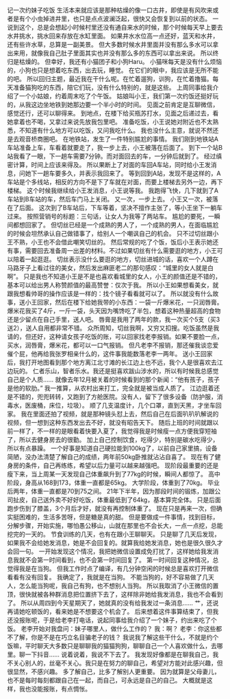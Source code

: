 记一次约妹子吃饭
生活本来就应该是那种枯燥的像一口古井，即使是有风吹来或者是有个小虫掉进井里，也只是点点波澜泛起，很快又会恢复到以前的状态。
一说到这个，总是会想起小时候村里还没有通自来水的时候，那个时候每天早上要去水井挑水，挑水回来存放在水缸里面。
如果井水水位高一点还好，蓝天和水井，还有些许水草，总算是一副美景。
但大多数时候水井里面并没有那么多水可以拿出来用，就像我自己肚子里面其实也并没有那么多的东西可以拿出来说。
所以终归是枯燥的。
但幸好，我还有小猫团子和小狗Haru。
小猫咪每天是没有什么烦恼的，小狗也只是想着吃东西，出去玩，睡觉。
在它们的眼中，我应该是无所不能的吧。
所以回归主题，最近我在干什么呢。在忙着遛狗，训狗，在忙着撸猫。每天准备猫狗吃的东西，陪它们玩，没有什么特别的，就是这些。
上周同事给我介绍了一个小姑娘，约着周末吃了个午饭。
姑娘叫小王，我们第一次约饭还挺好玩的，从我这边坐地铁到她那边要一个半小时的时间。
见面之前肯定是互聊微信，感觉还行，还可以聊得来。
到地点，在楼下给买瓶苏打水，见面之后递过去，看她拿着也不喝，又拿过来说先放我包里吧。
准备吃饭，小王说她对附近也不太熟悉，不知道有什么地方可以吃饭，又问我吃什么。
我也没什么主意，就说不然还是去观音桥商圈吧。
在地铁站，发生了一件特别尴尬的事情。
我们刚到地铁站A车站准备上车，车看着就要走了，我一步上去，小王被落在后面了。
到下一个站B站我看了一眼，下一趟车需要7分钟。而对面回去的车，一分钟后就到了。
经过缜密计算，时间上应该来得及。
所以果断上了对面的车回A车站，同时给小王发消息，问她下一趟车要多久，并表示我回来了。
等到回到A站，发现不是这样的，A车站是个多线站，相反的方向不是下了车就在对面，而要上楼梯去另外一边，再下楼梯。
这个时候我继续给小王发消息，小王说等我。
我跑得飞快，几下就到了A车站到B车站的车，然后车门马上关闭。
又一次，一步上去。
小王又一次，被落在了后面。
这次到了B车站后，下车等着，坚决不擅作主张了，等小王坐下一躺车过来。
按照营销号的标题：三句话，让女人为我等了两站车。
尴尬的要死，一瞬间都想回家了。
但切丝已经是一个成熟的男人了，一个成熟的男人，在面临尴尬的时候会坦然承认自己做错事了，给别人一个嘲讽自己的机会。
只不过切丝跟小王不熟，小王也不会借此嘲笑切丝的。
然后常规的吃了个饭，饭后小王表示她还有事，需要回去准备周一出差的材料。不过如果切丝有什么需要逛的地方，小王可以陪着一起逛逛。
切丝表示没什么要逛的地方，切丝进城的话，喜欢一个人蹲在马路牙子上看过往的美女，然后发出麻匪老二的那句感叹：“城里的女人就是白啊”。
只是我也不知道小王是不是也喜欢看城里的女人，小王的颜值还是不错的，基本可以给出男人称赞颜值的最高赞誉：仅次于我。
所以小王如果想看美女，就跟我想看帅哥的操作应该是一样的：找个镜子看看就可以了。
所以就没有什么故事，送小王回家，然后在楼下给她我带的小东西：一袋一斤爆米花，一只润唇膏。
爆米花我买了4斤，一斤一袋，头天因为嘴馋吃了半包，想着这种热量超高的食物还是少留点在自己手里，送人吧。
唇膏是我用了两年的款，我一次买个5支（买3送2），送人自用都非常不错。
众所周知，切丝我啊，又穷又扣搜。吃饭虽然是我请的，但还好，这种请女孩子吃饭的账，可以回家找老李报销。如果不要脸一点，买水，润唇膏，爆米花，都可以一口气报销。
但凡老李不报销，那还催我谈恋爱催个屁，他再给我张罗相亲什么的，这件事我能数落老李一两年。
送小王回家后，我打开地图看到那个地方离江北寸滩的长江边上也不远，我个人是很喜欢去江边玩的。
仁者乐山，智者乐水。我还是挺喜欢跋山涉水的，所以有时候我总感觉自己是个人质……
就像去年12月被关着的时候看到的那个新闻：“他有孩子，孩子是他的软肋。”
我一推算，从农村出来打工，完全就是被当成人质了。
江边逛着还是不错的，兜兜转转，又跑到了方舱医院。没有人，留下了很多设备（防护服，消毒水，医废桶，床位，垃圾）。
顺了几支温度计，几个口罩，直到天黑，才坐车回家。
我在里面还拍了视频，就是那种镜头怼上去，然后自己在后面叭叭叭解说的视频，但一想到这种东西发出去不好，就没有昭告天下。
随后上班的时间就跟以前一样了，不一样的是眼看着快要入夏了，我觉得我是时候瘦一点方便我穿短袖了，所以去健身房去的很勤。
加上自己控制饮食，吃得少，特别是碳水吃得少，所以有点暴躁。
一个好事是知道自己硬拉能到100kg了，以前自己家里搞，设备简陋，没办法清楚了解自己的成绩，两年前50kg卧推就沾沾自喜了。
现在有了健身房的条件，自己再练练，希望以后力量可以越来越强吧。
现阶段最重要的还是瘦下来，当上周某一天发现自己体重飙升到了77kg的时候，瞬间人都惊了。
高中阶段，身高从168到173，体重一直都是65kg。
大学阶段，体重到了70kg。
毕业后两年，体重一直都是70到75之间。
21年下半年，因为那段时间的锻炼，加跟公司扯皮，自己送外卖不好好吃饭，体重最低到了64kg，基本算完全体。
只是后面跑步伤到了膝盖，3个月后才好，就没有再控制体重了。
现在只是再来一次，但确实挺困难的，生活多苦呀，但是糖是真的甜。
但是要做成一件事情，找到目标，分解步骤，开始实施，哪怕愚公移山，山就在那里也不会长大，一点一点挖，总能挖完的一天的。
节食训练的几天，也有在跟小王聊聊天。
只是聊了几天后发现，如果我不会给她发消息，她是不会回复的。就算我给她发消息，她也是很久很久才会回一句。
一开始发现这个情况，我把她微信设置成免打扰了，这样她给我发消息我就不会第一时间看到，也不会第一时间回复了。
第一时间回复这种情况，总觉得我是在当狗。
但我工作时点了编译，有几分钟空闲的时候总是喜欢打开微信看看有没有回复。
我确定了，我就是在当狗。
不能当狗的，好不容易做了几天人，怎么能当狗呢，我自己有狗，也不想别人当狗。
所以我取消了小王微信的置顶，很快就被各种群消息把位置挤下去了，这样除非她给我发消息，我也不会看到了。
所以从周四到今天星期天了，她就真的没有给我发过一条消息……
艹，还说再请她吃顿饭的，看来她是不想要这个机会了。
后来想着这件事算结束了，但我还没报账呢，于是给老李打电话，说起同事给我介绍了一个妹子，约出来吃了个饭。
老李开始对我盘问：妹子哪里人，做什么工作的？
我：啊？
老李：你这些都不了解，你是不是在巧立名目骗老子的钱？
我说我了解这些干什么，不就是约个饭嘛，平时聊天大多数只是聊聊我的猫猫狗狗，聊聊自己一个人喜欢做什么，去哪里。聊一下抖音……
说着说着，我说不下去了。
我发现好像都是在聊我自己，我不关心别人的，丝毫不关心。我只是在努力的聊自己，希望对方能对此感兴趣，但很显然，不感兴趣。
多了解自己，比多了解别人更重要。
因为就算是父母妻儿，也不是每时每刻都跟自己在一起，而自己，可永远是自己的自己。
大概就是这样，我也没能报账，有点惆怅。